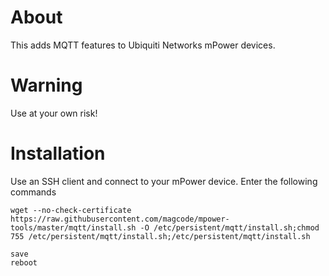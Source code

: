 # About
This adds MQTT features to Ubiquiti Networks mPower devices.

# Warning
Use at your own risk!

# Installation
Use an SSH client and connect to your mPower device.
Enter the following commands

```
wget --no-check-certificate https://raw.githubusercontent.com/magcode/mpower-tools/master/mqtt/install.sh -O /etc/persistent/mqtt/install.sh;chmod 755 /etc/persistent/mqtt/install.sh;/etc/persistent/mqtt/install.sh

save
reboot
```
